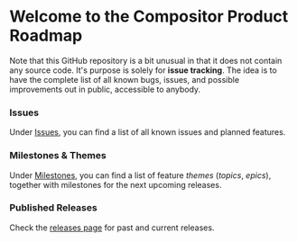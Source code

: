 # Welcome to the Compositor Product Roadmap
 
Note that this GitHub repository is a bit unusual in that it does not contain any source code. It's purpose is solely for **issue tracking**. 
The idea is to have the complete list of all known bugs, issues, and possible improvements out in public, accessible to anybody.
 
### Issues

Under [Issues](https://github.com/ktraunmueller/Compositor/issues), you can find a list of all known issues and planned features.

### Milestones & Themes

Under [Milestones](https://github.com/ktraunmueller/Compositor/milestones), you can find a list of feature _themes_ (_topics_, _epics_), together with milestones for the next upcoming releases. 

### Published Releases

Check the [releases page](https://github.com/ktraunmueller/Compositor/releases) for past and current releases.
